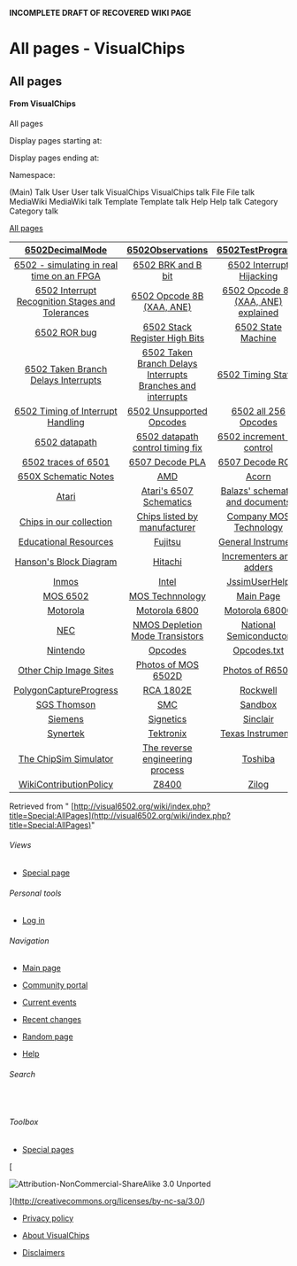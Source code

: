 **INCOMPLETE DRAFT OF RECOVERED WIKI PAGE**

# All pages - VisualChips


	

	
	


## All pages


	

		


#### From VisualChips


		

		

		

							
All pages

	
Display pages starting at:
	

	
	

	
Display pages ending at:
	

			
		

	
Namespace:
	

			
(Main)
Talk
User
User talk
VisualChips
VisualChips talk
File
File talk
MediaWiki
MediaWiki talk
Template
Template talk
Help
Help talk
Category
Category talk
 
	

							
[All pages](index.php?title=Special:AllPages)

| [6502DecimalMode](index.php?title=6502DecimalMode) | [6502Observations](index.php?title=6502Observations) | [6502TestPrograms](index.php?title=6502TestPrograms) |
|:---:|:---:|:---:|
| [6502 - simulating in real time on an FPGA](index.php?title=6502_-_simulating_in_real_time_on_an_FPGA) | [6502 BRK and B bit](index.php?title=6502_BRK_and_B_bit) | [6502 Interrupt Hijacking](index.php?title=6502_Interrupt_Hijacking) |
| [6502 Interrupt Recognition Stages and Tolerances](index.php?title=6502_Interrupt_Recognition_Stages_and_Tolerances) | [6502 Opcode 8B (XAA, ANE)](index.php?title=6502_Opcode_8B_(XAA,_ANE)) | [6502 Opcode 8B (XAA, ANE) explained](index.php?title=6502_Opcode_8B_(XAA,_ANE)_explained) |
| [6502 ROR bug](index.php?title=6502_ROR_bug) | [6502 Stack Register High Bits](index.php?title=6502_Stack_Register_High_Bits) | [6502 State Machine](index.php?title=6502_State_Machine) |
| [6502 Taken Branch Delays Interrupts](index.php?title=6502_Taken_Branch_Delays_Interrupts) | [6502 Taken Branch Delays Interrupts Branches and interrupts](index.php?title=6502_Taken_Branch_Delays_Interrupts_Branches_and_interrupts) | [6502 Timing States](index.php?title=6502_Timing_States) |
| [6502 Timing of Interrupt Handling](index.php?title=6502_Timing_of_Interrupt_Handling) | [6502 Unsupported Opcodes](index.php?title=6502_Unsupported_Opcodes) | [6502 all 256 Opcodes](index.php?title=6502_all_256_Opcodes) |
| [6502 datapath](index.php?title=6502_datapath) | [6502 datapath control timing fix](index.php?title=6502_datapath_control_timing_fix) | [6502 increment PC control](index.php?title=6502_increment_PC_control) |
| [6502 traces of 6501](index.php?title=6502_traces_of_6501) | [6507 Decode PLA](index.php?title=6507_Decode_PLA) | [6507 Decode ROM](index.php?title=6507_Decode_ROM) |
| [650X Schematic Notes](index.php?title=650X_Schematic_Notes) | [AMD](index.php?title=AMD) | [Acorn](index.php?title=Acorn) |
| [Atari](index.php?title=Atari) | [Atari's 6507 Schematics](index.php?title=Atari%!s(MISSING)_6507_Schematics) | [Balazs' schematic and documents](index.php?title=Balazs%!_(MISSING)schematic_and_documents) |
| [Chips in our collection](index.php?title=Chips_in_our_collection) | [Chips listed by manufacturer](index.php?title=Chips_listed_by_manufacturer) | [Company MOS Technology](index.php?title=Company_MOS_Technology) |
| [Educational Resources](index.php?title=Educational_Resources) | [Fujitsu](index.php?title=Fujitsu) | [General Instrument](index.php?title=General_Instrument) |
| [Hanson's Block Diagram](index.php?title=Hanson%!s(MISSING)_Block_Diagram) | [Hitachi](index.php?title=Hitachi) | [Incrementers and adders](index.php?title=Incrementers_and_adders) |
| [Inmos](index.php?title=Inmos) | [Intel](index.php?title=Intel) | [JssimUserHelp](index.php?title=JssimUserHelp) |
| [MOS 6502](index.php?title=MOS_6502) | [MOS Technnology](index.php?title=MOS_Technnology) | [Main Page](index.php?title=Main_Page) |
| [Motorola](index.php?title=Motorola) | [Motorola 6800](index.php?title=Motorola_6800) | [Motorola 68000](index.php?title=Motorola_68000) |
| [NEC](index.php?title=NEC) | [NMOS Depletion Mode Transistors](index.php?title=NMOS_Depletion_Mode_Transistors) | [National Semiconductor](index.php?title=National_Semiconductor) |
| [Nintendo](index.php?title=Nintendo) | [Opcodes](index.php?title=Opcodes) | [Opcodes.txt](index.php?title=Opcodes.txt) |
| [Other Chip Image Sites](index.php?title=Other_Chip_Image_Sites) | [Photos of MOS 6502D](index.php?title=Photos_of_MOS_6502D) | [Photos of R6502](index.php?title=Photos_of_R6502) |
| [PolygonCaptureProgress](index.php?title=PolygonCaptureProgress) | [RCA 1802E](index.php?title=RCA_1802E) | [Rockwell](index.php?title=Rockwell) |
| [SGS Thomson](index.php?title=SGS_Thomson) | [SMC](index.php?title=SMC) | [Sandbox](index.php?title=Sandbox) |
| [Siemens](index.php?title=Siemens) | [Signetics](index.php?title=Signetics) | [Sinclair](index.php?title=Sinclair) |
| [Synertek](index.php?title=Synertek) | [Tektronix](index.php?title=Tektronix) | [Texas Instruments](index.php?title=Texas_Instruments) |
| [The ChipSim Simulator](index.php?title=The_ChipSim_Simulator) | [The reverse engineering process](index.php?title=The_reverse_engineering_process) | [Toshiba](index.php?title=Toshiba) |
| [WikiContributionPolicy](index.php?title=WikiContributionPolicy) | [Z8400](index.php?title=Z8400) | [Zilog](index.php?title=Zilog) |

Retrieved from "
[http://visual6502.org/wiki/index.php?title=Special:AllPages](http://visual6502.org/wiki/index.php?title=Special:AllPages)"

		
		

				

	

	

		


###### Views


		

			

				 

- [Special page](index.php?title=Special:AllPages)
			

		

	

	

		


###### Personal tools


		

			

				

- [Log in](index.php?title=Special:UserLogin&returnto=Special:AllPages)
			

		

	

	

		
[](index.php?title=Main_Page)
	

	

	

		


###### Navigation


		

			

				

- [Main page](index.php?title=Main_Page)
				

- [Community portal](index.php?title=VisualChips:Community_portal)
				

- [Current events](index.php?title=VisualChips:Current_events)
				

- [Recent changes](index.php?title=Special:RecentChanges)
				

- [Random page](index.php?title=Special:Random)
				

- [Help](index.php?title=Help:Contents)
			

		

	

	

		


###### Search


		

			

				

				

				
 
				

			

		

	

	

		


###### Toolbox


		

			

- [Special pages](index.php?title=Special:SpecialPages)
			

		

	

	
[](http://www.mediawiki.org/)
	
[

![Attribution-NonCommercial-ShareAlike 3.0 Unported](http://i.creativecommons.org/l/by-nc-sa/3.0/88x31.png)

](http://creativecommons.org/licenses/by-nc-sa/3.0/)
	

		

- [Privacy policy](index.php?title=VisualChips:Privacy_policy)
		

- [About VisualChips](index.php?title=VisualChips:About)
		

- [Disclaimers](index.php?title=VisualChips:General_disclaimer)
	
